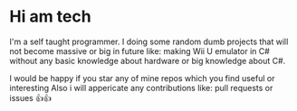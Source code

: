 # Hi am tech
I'm a self taught programmer. I doing some random dumb projects that will not become massive or big in future like: making Wii U emulator in C# without any basic knowledge about hardware or big knowledge about C#.

I would be happy if you star any of mine repos which you find useful or interesting
Also i will appericate any contributions like: pull requests or issues 👍👍

<!---
techplayz32/techplayz32 is a ✨ special ✨ repository because its `README.md` (this file) appears on your GitHub profile.
You can click the Preview link to take a look at your changes.
--->
